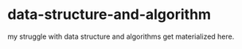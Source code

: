 # data-structure-and-algorithm
my struggle with data structure and algorithms get materialized here. 
